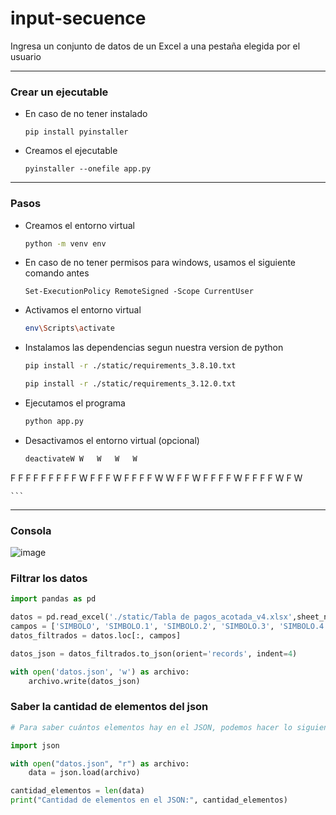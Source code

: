 # input-secuence
Ingresa un conjunto de datos de un Excel a una pestaña elegida por el usuario

---

### Crear un ejecutable

- En caso de no tener instalado
    ```
    pip install pyinstaller
    ```
- Creamos el ejecutable
    ```
    pyinstaller --onefile app.py
    ```

---

### Pasos

- Creamos el entorno virtual
    ```bash
    python -m venv env
    ```
- En caso de no tener permisos para windows, usamos el siguiente comando antes
    ```
    Set-ExecutionPolicy RemoteSigned -Scope CurrentUser
    ```
- Activamos el entorno virtual
    ```bash
    env\Scripts\activate
    ```
- Instalamos las dependencias segun nuestra version de python
    ```bash
    pip install -r ./static/requirements_3.8.10.txt
    ```
    ```bash
    pip install -r ./static/requirements_3.12.0.txt
    ```
- Ejecutamos el programa
    ```bash
    python app.py
    ```
- Desactivamos el entorno virtual (opcional)
    ```bash
    deactivateW	W	W	W	W
F	F	F	F	F
F	F	F	F	W
F	F	F	W	F
F	F	F	W	W
F	F	W	F	F
F	F	W	F	F
F	F	W	F	W

    ```

---

### Consola

![image](https://github.com/Fabian-Martinez-Rincon/input-secuence/assets/55964635/64c45cf4-2922-4f8e-85c5-c4cf90ecd4ff)

### Filtrar los datos

```python
import pandas as pd

datos = pd.read_excel('./static/Tabla de pagos_acotada_v4.xlsx',sheet_name=1)
campos = ['SIMBOLO', 'SIMBOLO.1', 'SIMBOLO.2', 'SIMBOLO.3', 'SIMBOLO.4', 'R1', 'R2', 'R3', 'R4', 'R5']
datos_filtrados = datos.loc[:, campos]

datos_json = datos_filtrados.to_json(orient='records', indent=4)

with open('datos.json', 'w') as archivo:
    archivo.write(datos_json)
```

### Saber la cantidad de elementos del json

```python
# Para saber cuántos elementos hay en el JSON, podemos hacer lo siguiente:

import json

with open("datos.json", "r") as archivo:
    data = json.load(archivo)

cantidad_elementos = len(data)
print("Cantidad de elementos en el JSON:", cantidad_elementos)
```